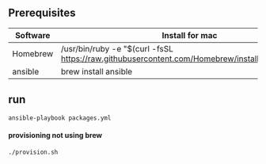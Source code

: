 ## Prerequisites
| Software | Install for mac       |
| --- | --- |
| Homebrew | /usr/bin/ruby -e "$(curl -fsSL https://raw.githubusercontent.com/Homebrew/install/master/install)" |
| ansible  | brew install ansible  |

## run
```
ansible-playbook packages.yml
```

#### provisioning not using brew
```
./provision.sh
```
